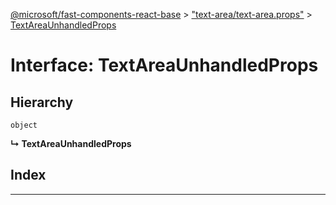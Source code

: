 [@microsoft/fast-components-react-base](../README.md) > ["text-area/text-area.props"](../modules/_text_area_text_area_props_.md) > [TextAreaUnhandledProps](../interfaces/_text_area_text_area_props_.textareaunhandledprops.md)

# Interface: TextAreaUnhandledProps

## Hierarchy

 `object`

**↳ TextAreaUnhandledProps**

## Index

---

